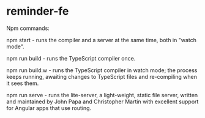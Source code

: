 # reminder-fe

Npm commands:

npm start - runs the compiler and a server at the same time, both in "watch mode".

npm run build - runs the TypeScript compiler once.

npm run build:w - runs the TypeScript compiler in watch mode; the process keeps running, awaiting changes to TypeScript files and re-compiling when it sees them.

npm run serve - runs the lite-server, a light-weight, static file server, written and maintained by John Papa and Christopher Martin with excellent support for Angular apps that use routing.
